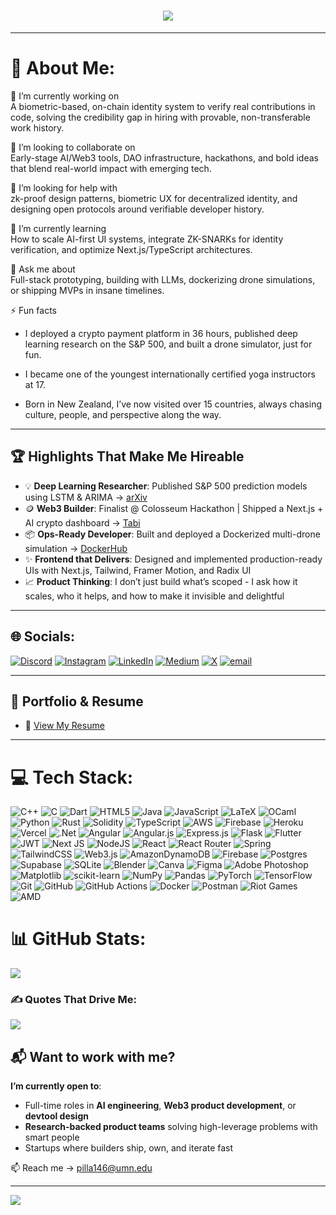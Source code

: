 <!-- Typing animation -->
<h1 align="center">
  <img src="https://readme-typing-svg.herokuapp.com?font=Fira+Code&size=28&duration=3000&pause=1000&center=true&vCenter=true&multiline=true&width=830&height=120&lines=Hey%2C+I'm+Prashant+Pilla!;I+build+at+the+intersection+of+AI,+Web3,+and+finance.;Engineer.+Researcher.+Maker.+Builder.">
</h1>

---


# 💫 About Me:

🔭 I’m currently working on  
A biometric-based, on-chain identity system to verify real contributions in code, solving the credibility gap in hiring with provable, non-transferable work history.

👯 I’m looking to collaborate on  
Early-stage AI/Web3 tools, DAO infrastructure, hackathons, and bold ideas that blend real-world impact with emerging tech.

🤝 I’m looking for help with  
zk-proof design patterns, biometric UX for decentralized identity, and designing open protocols around verifiable developer history.

🌱 I’m currently learning  
How to scale AI-first UI systems, integrate ZK-SNARKs for identity verification, and optimize Next.js/TypeScript architectures.

💬 Ask me about  
Full-stack prototyping, building with LLMs, dockerizing drone simulations, or shipping MVPs in insane timelines.

⚡ Fun facts
* I deployed a crypto payment platform in 36 hours, published deep learning research on the S&P 500, and built a drone simulator, just for fun.

* I became one of the youngest internationally certified yoga instructors at 17.

* Born in New Zealand, I’ve now visited over 15 countries, always chasing culture, people, and perspective along the way.

---

## 🏆 Highlights That Make Me Hireable

- 💡 **Deep Learning Researcher**: Published S&P 500 prediction models using LSTM & ARIMA → [arXiv](https://arxiv.org/abs/2501.17366)  
- 🪙 **Web3 Builder**: Finalist @ Colosseum Hackathon | Shipped a Next.js + AI crypto dashboard → [Tabi](https://tabi-eight.vercel.app/)  
- 📦 **Ops-Ready Developer**: Built and deployed a Dockerized multi-drone simulation → [DockerHub](https://hub.docker.com/r/prashantpilla/gopher-drone-sim)  
- ✨ **Frontend that Delivers**: Designed and implemented production-ready UIs with Next.js, Tailwind, Framer Motion, and Radix UI  
- 📈 **Product Thinking**: I don’t just build what’s scoped - I ask how it scales, who it helps, and how to make it invisible and delightful

---

## 🌐 Socials:
[![Discord](https://img.shields.io/badge/Discord-%237289DA.svg?logo=discord&logoColor=white)](https://discord.com/users/238298781764812800) [![Instagram](https://img.shields.io/badge/Instagram-%23E4405F.svg?logo=Instagram&logoColor=white)](https://instagram.com/prashant.pailla) [![LinkedIn](https://img.shields.io/badge/LinkedIn-%230077B5.svg?logo=linkedin&logoColor=white)](https://linkedin.com/in/prashant-pilla) [![Medium](https://img.shields.io/badge/Medium-12100E?logo=medium&logoColor=white)](https://medium.com/@pilla146) [![X](https://img.shields.io/badge/X-black.svg?logo=X&logoColor=white)](https://x.com/abstruderex) [![email](https://img.shields.io/badge/Email-D14836?logo=gmail&logoColor=white)](mailto:pilla146@umn.edu) 

---

## 📄 Portfolio & Resume

- 📄 [View My Resume](https://github.com/prashant-pilla/prashant-pilla/blob/main/Prashant%20Pilla%20Resume%20W3.pdf)

---

# 💻 Tech Stack:
![C++](https://img.shields.io/badge/c++-%2300599C.svg?style=for-the-badge&logo=c%2B%2B&logoColor=white) ![C](https://img.shields.io/badge/c-%2300599C.svg?style=for-the-badge&logo=c&logoColor=white) ![Dart](https://img.shields.io/badge/dart-%230175C2.svg?style=for-the-badge&logo=dart&logoColor=white) ![HTML5](https://img.shields.io/badge/html5-%23E34F26.svg?style=for-the-badge&logo=html5&logoColor=white) ![Java](https://img.shields.io/badge/java-%23ED8B00.svg?style=for-the-badge&logo=openjdk&logoColor=white) ![JavaScript](https://img.shields.io/badge/javascript-%23323330.svg?style=for-the-badge&logo=javascript&logoColor=%23F7DF1E) ![LaTeX](https://img.shields.io/badge/latex-%23008080.svg?style=for-the-badge&logo=latex&logoColor=white) ![OCaml](https://img.shields.io/badge/OCaml-%23E98407.svg?style=for-the-badge&logo=ocaml&logoColor=white) ![Python](https://img.shields.io/badge/python-3670A0?style=for-the-badge&logo=python&logoColor=ffdd54) ![Rust](https://img.shields.io/badge/rust-%23000000.svg?style=for-the-badge&logo=rust&logoColor=white) ![Solidity](https://img.shields.io/badge/Solidity-%23363636.svg?style=for-the-badge&logo=solidity&logoColor=white) ![TypeScript](https://img.shields.io/badge/typescript-%23007ACC.svg?style=for-the-badge&logo=typescript&logoColor=white) ![AWS](https://img.shields.io/badge/AWS-%23FF9900.svg?style=for-the-badge&logo=amazon-aws&logoColor=white) ![Firebase](https://img.shields.io/badge/firebase-%23039BE5.svg?style=for-the-badge&logo=firebase) ![Heroku](https://img.shields.io/badge/heroku-%23430098.svg?style=for-the-badge&logo=heroku&logoColor=white) ![Vercel](https://img.shields.io/badge/vercel-%23000000.svg?style=for-the-badge&logo=vercel&logoColor=white) ![.Net](https://img.shields.io/badge/.NET-5C2D91?style=for-the-badge&logo=.net&logoColor=white) ![Angular](https://img.shields.io/badge/angular-%23DD0031.svg?style=for-the-badge&logo=angular&logoColor=white) ![Angular.js](https://img.shields.io/badge/angular.js-%23E23237.svg?style=for-the-badge&logo=angularjs&logoColor=white) ![Express.js](https://img.shields.io/badge/express.js-%23404d59.svg?style=for-the-badge&logo=express&logoColor=%2361DAFB) ![Flask](https://img.shields.io/badge/flask-%23000.svg?style=for-the-badge&logo=flask&logoColor=white) ![Flutter](https://img.shields.io/badge/Flutter-%2302569B.svg?style=for-the-badge&logo=Flutter&logoColor=white) ![JWT](https://img.shields.io/badge/JWT-black?style=for-the-badge&logo=JSON%20web%20tokens) ![Next JS](https://img.shields.io/badge/Next-black?style=for-the-badge&logo=next.js&logoColor=white) ![NodeJS](https://img.shields.io/badge/node.js-6DA55F?style=for-the-badge&logo=node.js&logoColor=white) ![React](https://img.shields.io/badge/react-%2320232a.svg?style=for-the-badge&logo=react&logoColor=%2361DAFB) ![React Router](https://img.shields.io/badge/React_Router-CA4245?style=for-the-badge&logo=react-router&logoColor=white) ![Spring](https://img.shields.io/badge/spring-%236DB33F.svg?style=for-the-badge&logo=spring&logoColor=white) ![TailwindCSS](https://img.shields.io/badge/tailwindcss-%2338B2AC.svg?style=for-the-badge&logo=tailwind-css&logoColor=white) ![Web3.js](https://img.shields.io/badge/web3.js-F16822?style=for-the-badge&logo=web3.js&logoColor=white) ![AmazonDynamoDB](https://img.shields.io/badge/Amazon%20DynamoDB-4053D6?style=for-the-badge&logo=Amazon%20DynamoDB&logoColor=white) ![Firebase](https://img.shields.io/badge/firebase-a08021?style=for-the-badge&logo=firebase&logoColor=ffcd34) ![Postgres](https://img.shields.io/badge/postgres-%23316192.svg?style=for-the-badge&logo=postgresql&logoColor=white) ![Supabase](https://img.shields.io/badge/Supabase-3ECF8E?style=for-the-badge&logo=supabase&logoColor=white) ![SQLite](https://img.shields.io/badge/sqlite-%2307405e.svg?style=for-the-badge&logo=sqlite&logoColor=white) ![Blender](https://img.shields.io/badge/blender-%23F5792A.svg?style=for-the-badge&logo=blender&logoColor=white) ![Canva](https://img.shields.io/badge/Canva-%2300C4CC.svg?style=for-the-badge&logo=Canva&logoColor=white) ![Figma](https://img.shields.io/badge/figma-%23F24E1E.svg?style=for-the-badge&logo=figma&logoColor=white) ![Adobe Photoshop](https://img.shields.io/badge/adobe%20photoshop-%2331A8FF.svg?style=for-the-badge&logo=adobe%20photoshop&logoColor=white) ![Matplotlib](https://img.shields.io/badge/Matplotlib-%23ffffff.svg?style=for-the-badge&logo=Matplotlib&logoColor=black) ![scikit-learn](https://img.shields.io/badge/scikit--learn-%23F7931E.svg?style=for-the-badge&logo=scikit-learn&logoColor=white) ![NumPy](https://img.shields.io/badge/numpy-%23013243.svg?style=for-the-badge&logo=numpy&logoColor=white) ![Pandas](https://img.shields.io/badge/pandas-%23150458.svg?style=for-the-badge&logo=pandas&logoColor=white) ![PyTorch](https://img.shields.io/badge/PyTorch-%23EE4C2C.svg?style=for-the-badge&logo=PyTorch&logoColor=white) ![TensorFlow](https://img.shields.io/badge/TensorFlow-%23FF6F00.svg?style=for-the-badge&logo=TensorFlow&logoColor=white) ![Git](https://img.shields.io/badge/git-%23F05033.svg?style=for-the-badge&logo=git&logoColor=white) ![GitHub](https://img.shields.io/badge/github-%23121011.svg?style=for-the-badge&logo=github&logoColor=white) ![GitHub Actions](https://img.shields.io/badge/github%20actions-%232671E5.svg?style=for-the-badge&logo=githubactions&logoColor=white) ![Docker](https://img.shields.io/badge/docker-%230db7ed.svg?style=for-the-badge&logo=docker&logoColor=white) ![Postman](https://img.shields.io/badge/Postman-FF6C37?style=for-the-badge&logo=postman&logoColor=white) ![Riot Games](https://img.shields.io/badge/riotgames-D32936.svg?style=for-the-badge&logo=riotgames&logoColor=white) ![AMD](https://img.shields.io/badge/AMD-%23000000.svg?style=for-the-badge&logo=amd&logoColor=white)

# 📊 GitHub Stats:
![](https://nirzak-streak-stats.vercel.app/?user=prashant-pilla&theme=dark&hide_border=true)<br/>
<!--![](https://github-readme-stats.vercel.app/api/top-langs/?username=prashant-pilla&theme=dark&hide_border=true&include_all_commits=false&count_private=false&layout=compact)-->

### ✍️ Quotes That Drive Me:
![](https://quotes-github-readme.vercel.app/api?type=horizontal&theme=radical)

## 📬 Want to work with me?

**I’m currently open to**:
- Full-time roles in **AI engineering**, **Web3 product development**, or **devtool design**
- **Research-backed product teams** solving high-leverage problems with smart people
- Startups where builders ship, own, and iterate fast

📫 Reach me → [pilla146@umn.edu](mailto:pilla146@umn.edu)

---
[![](https://visitcount.itsvg.in/api?id=prashant-pilla&icon=5&color=7)](https://visitcount.itsvg.in)

<!-- Built with 💡 by Prashant Pilla -->
